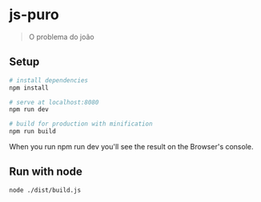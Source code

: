 # js-puro

> O problema do joão

## Setup

``` bash
# install dependencies
npm install

# serve at localhost:8080
npm run dev

# build for production with minification
npm run build
```

When you run npm run dev you'll see the result on the Browser's console.

## Run with node

```bash
node ./dist/build.js
```
